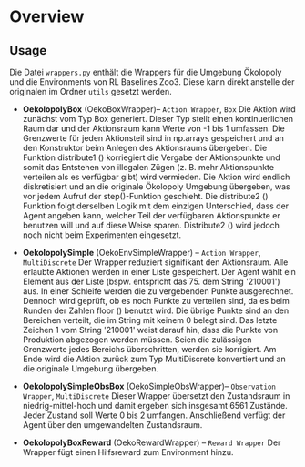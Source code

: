 # Overview
## Usage
Die Datei `wrappers.py` enthält die Wrappers für die Umgebung Ökolopoly und die Environments von RL Baselines Zoo3. Diese kann direkt anstelle der originalen im Ordner `utils` gesetzt werden. 

* **OekolopolyBox** (OekoBoxWrapper)– `Action Wrapper`, `Box`
Die Aktion wird zunächst vom Typ Box generiert. Dieser Typ stellt einen kontinuerlichen Raum dar und der Aktionsraum kann Werte von -1 bis 1 umfassen. Die Grenzwerte für jeden Aktionsteil sind in np.arrays gespeichert und an den Konstruktor beim Anlegen des Aktionsraums übergeben. Die Funktion distribute1 () korriegiert die Vergabe der Aktionspunkte und somit das Entstehen von illegalen Zügen (z. B. mehr Aktionspunkte verteilen als es verfügbar gibt) wird vermieden. Die Aktion wird endlich diskretisiert und an die originale Ökolopoly Umgebung übergeben, was vor jedem Aufruf der step()-Funktion geschieht. Die distribute2 () Funktion folgt derselben Logik mit dem einzigen Unterschied, dass der Agent angeben kann, welcher Teil der verfügbaren Aktionspunkte er benutzen will und auf diese Weise sparen. Distribute2 () wird jedoch noch nicht beim Experimenten eingesetzt. 

* **OekolopolySimple** (OekoEnvSimpleWrapper) – `Action Wrapper`, `MultiDiscrete`
Der Wrapper reduziert signifikant den Aktionsraum. Alle erlaubte Aktionen werden in einer Liste gespeichert. Der Agent wählt ein Element aus der Liste (bspw. entspricht das 75. dem String '210001') aus. In einer Schleife werden die zu vergebenden Punkte ausgerechnet. Dennoch wird geprüft, ob es noch Punkte zu verteilen sind, da es beim Runden der Zahlen floor () benutzt wird. Die übrige Punkte sind an den Bereichen verteilt, die im String mit keinem 0 belegt sind. Das letzte Zeichen 1 vom String '210001'  weist darauf hin, dass die Punkte von Produktion abgezogen werden müssen. Seien die zulässigen Grenzwerte jedes Bereichs überschritten, werden sie korrigiert. Am Ende wird die Aktion zurück zum Typ MultiDiscrete konvertiert und an die originale Umgebung übergeben.

* **OekolopolySimpleObsBox** (OekoSimpleObsWrapper)– `Observation Wrapper`, `MultiDiscrete`
Dieser Wrapper übersetzt den Zustandsraum in niedrig-mittel-hoch und damit ergeben sich insgesamt 6561 Zustände. Jeder Zustand soll Werte 0 bis 2 umfangen. Anschließend verfügt der Agent über den umgewandelten Zustandsraum.

* **OekolopolyBoxReward** (OekoRewardWrapper) – `Reward Wrapper`
Der Wrapper fügt einen Hilfsreward zum Environment hinzu.
